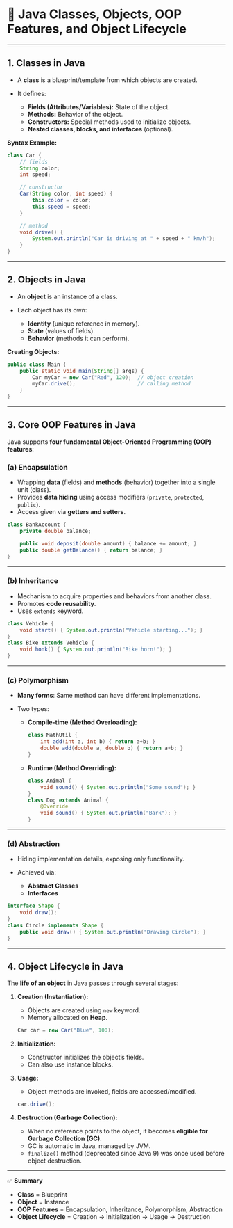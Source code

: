 # 📘 Java Classes, Objects, OOP Features, and Object Lifecycle

---

## 1. **Classes in Java**

* A **class** is a blueprint/template from which objects are created.
* It defines:

  * **Fields (Attributes/Variables):** State of the object.
  * **Methods:** Behavior of the object.
  * **Constructors:** Special methods used to initialize objects.
  * **Nested classes, blocks, and interfaces** (optional).

**Syntax Example:**

```java
class Car {
    // fields
    String color;
    int speed;

    // constructor
    Car(String color, int speed) {
        this.color = color;
        this.speed = speed;
    }

    // method
    void drive() {
        System.out.println("Car is driving at " + speed + " km/h");
    }
}
```

---

## 2. **Objects in Java**

* An **object** is an instance of a class.
* Each object has its own:

  * **Identity** (unique reference in memory).
  * **State** (values of fields).
  * **Behavior** (methods it can perform).

**Creating Objects:**

```java
public class Main {
    public static void main(String[] args) {
        Car myCar = new Car("Red", 120);  // object creation
        myCar.drive();                    // calling method
    }
}
```

---

## 3. **Core OOP Features in Java**

Java supports **four fundamental Object-Oriented Programming (OOP) features**:

### (a) **Encapsulation**

* Wrapping **data** (fields) and **methods** (behavior) together into a single unit (class).
* Provides **data hiding** using access modifiers (`private`, `protected`, `public`).
* Access given via **getters and setters**.

```java
class BankAccount {
    private double balance;

    public void deposit(double amount) { balance += amount; }
    public double getBalance() { return balance; }
}
```

---

### (b) **Inheritance**

* Mechanism to acquire properties and behaviors from another class.
* Promotes **code reusability**.
* Uses `extends` keyword.

```java
class Vehicle {
    void start() { System.out.println("Vehicle starting..."); }
}
class Bike extends Vehicle {
    void honk() { System.out.println("Bike horn!"); }
}
```

---

### (c) **Polymorphism**

* **Many forms**: Same method can have different implementations.
* Two types:

  * **Compile-time (Method Overloading):**

    ```java
    class MathUtil {
        int add(int a, int b) { return a+b; }
        double add(double a, double b) { return a+b; }
    }
    ```
  * **Runtime (Method Overriding):**

    ```java
    class Animal {
        void sound() { System.out.println("Some sound"); }
    }
    class Dog extends Animal {
        @Override
        void sound() { System.out.println("Bark"); }
    }
    ```

---

### (d) **Abstraction**

* Hiding implementation details, exposing only functionality.
* Achieved via:

  * **Abstract Classes**
  * **Interfaces**

```java
interface Shape {
    void draw();
}
class Circle implements Shape {
    public void draw() { System.out.println("Drawing Circle"); }
}
```

---

## 4. **Object Lifecycle in Java**

The **life of an object** in Java passes through several stages:

1. **Creation (Instantiation):**

   * Objects are created using `new` keyword.
   * Memory allocated on **Heap**.

   ```java
   Car car = new Car("Blue", 100);
   ```

2. **Initialization:**

   * Constructor initializes the object’s fields.
   * Can also use instance blocks.

3. **Usage:**

   * Object methods are invoked, fields are accessed/modified.

   ```java
   car.drive();
   ```

4. **Destruction (Garbage Collection):**

   * When no reference points to the object, it becomes **eligible for Garbage Collection (GC)**.
   * GC is automatic in Java, managed by JVM.
   * `finalize()` method (deprecated since Java 9) was once used before object destruction.

---

✅ **Summary**

* **Class** = Blueprint
* **Object** = Instance
* **OOP Features** = Encapsulation, Inheritance, Polymorphism, Abstraction
* **Object Lifecycle** = Creation → Initialization → Usage → Destruction